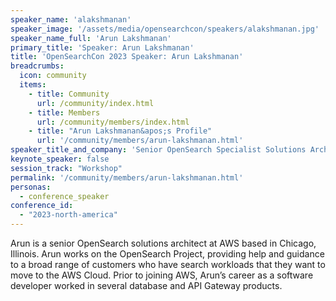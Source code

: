 ```yaml
---
speaker_name: 'alakshmanan'
speaker_image: '/assets/media/opensearchcon/speakers/alakshmanan.jpg'
speaker_name_full: 'Arun Lakshmanan'
primary_title: 'Speaker: Arun Lakshmanan'
title: 'OpenSearchCon 2023 Speaker: Arun Lakshmanan'
breadcrumbs:
  icon: community
  items:
    - title: Community
      url: /community/index.html
    - title: Members
      url: /community/members/index.html
    - title: "Arun Lakshmanan&apos;s Profile"
      url: '/community/members/arun-lakshmanan.html'
speaker_title_and_company: 'Senior OpenSearch Specialist Solutions Architect, AWS'
keynote_speaker: false
session_track: "Workshop"
permalink: '/community/members/arun-lakshmanan.html'
personas:
  - conference_speaker
conference_id:
  - "2023-north-america"
---
```


Arun is a senior OpenSearch solutions architect at AWS based in Chicago, Illinois. Arun works on the OpenSearch Project, providing help and guidance to a broad range of customers who have search workloads that they want to move to the AWS Cloud. Prior to joining AWS, Arun’s career as a software developer worked in several database and API Gateway products.


